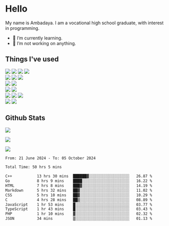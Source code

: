 # Hello

My name is Ambadaya. I am a vocational high school graduate, with interest in programming.

- 🌱 I’m currently learning.
- 🔭 I’m not working on anything.

## Things I've used
<p>
  <img src="https://img.shields.io/badge/HTML5-E34F26?style=for-the-badge&logo=html5&logoColor=white" />
  <img src="https://img.shields.io/badge/CSS-1572B6?style=for-the-badge&logo=css3&logoColor=white" />
  <img src="https://img.shields.io/badge/JavaScript-323330?style=for-the-badge&logo=javascript&logoColor=F7DF1E" />
  <img src="https://img.shields.io/badge/C%23-5C2D91?style=for-the-badge&logo=csharp&logoColor=white" />
  <br />
  <img src="https://img.shields.io/badge/Express%20js-000000?style=for-the-badge&logo=express&logoColor=white" />
  <img src="https://img.shields.io/badge/Jest-C21325?style=for-the-badge&logo=jest&logoColor=white" />
  <img src="https://img.shields.io/badge/React-61DAFB?logo=react&logoColor=000&style=for-the-badge">
  <br />
  <img src="https://img.shields.io/badge/Sass-CC6699?style=for-the-badge&logo=sass&logoColor=white" />
  <img src="https://img.shields.io/badge/Tailwind%20CSS-06B6D4?logo=tailwindcss&logoColor=fff&style=for-the-badge" />
  <br />
  <img src="https://img.shields.io/badge/SQL%20Server-CC2927?style=for-the-badge&logo=microsoft%20sql%20server&logoColor=white" />
  <img src="https://img.shields.io/badge/Apache-D22128?style=for-the-badge&logo=Apache&logoColor=white" />
  <br />
  <img src="https://img.shields.io/badge/Node%20js-339933?style=for-the-badge&logo=nodedotjs&logoColor=white" />
  <img src="https://img.shields.io/badge/pnpm-yellow?style=for-the-badge&logo=pnpm&logoColor=white" />
  <img src="https://img.shields.io/badge/GIT-E44C30?style=for-the-badge&logo=git&logoColor=white" />
  <br />
  <img src="https://img.shields.io/badge/VSCode-0078D4?style=for-the-badge&logo=visual%20studio%20code&logoColor=white" />
  <img src="https://img.shields.io/badge/Visual_Studio-5C2D91?style=for-the-badge&logo=visual%20studio&logoColor=white" />
</p>

## Github Stats
![](https://komarev.com/ghpvc/?username=vorkey&color=41B883&style=for-the-badge)

![](https://github-readme-stats.vercel.app/api?username=vorkey&show_icons=true&theme=vue-dark&include_all_commits=true&count_private=true)

![](https://github-readme-stats.vercel.app/api/top-langs/?username=vorkey&theme=vue-dark&count_private=true&langs_count=6&size_weight=0.75&count_weight=0.25&layout=compact)

<!-- 
- 👯 I’m looking to collaborate on ... 
- 🤔 I’m looking for help with ...
- 💬 Ask me about ...
- 📫 How to reach me: ...
- 😄 Pronouns: ...
- ⚡ Fun fact: ... -->

<!--START_SECTION:waka-->

```txt
From: 21 June 2024 - To: 05 October 2024

Total Time: 50 hrs 5 mins

C++           13 hrs 30 mins  ██████▓░░░░░░░░░░░░░░░░░░   26.87 %
Go            8 hrs 9 mins    ████░░░░░░░░░░░░░░░░░░░░░   16.22 %
HTML          7 hrs 8 mins    ███▓░░░░░░░░░░░░░░░░░░░░░   14.19 %
Markdown      5 hrs 32 mins   ██▓░░░░░░░░░░░░░░░░░░░░░░   11.02 %
CSS           5 hrs 10 mins   ██▓░░░░░░░░░░░░░░░░░░░░░░   10.29 %
C             4 hrs 28 mins   ██▒░░░░░░░░░░░░░░░░░░░░░░   08.89 %
JavaScript    1 hr 53 mins    █░░░░░░░░░░░░░░░░░░░░░░░░   03.77 %
TypeScript    1 hr 43 mins    █░░░░░░░░░░░░░░░░░░░░░░░░   03.43 %
PHP           1 hr 10 mins    ▓░░░░░░░░░░░░░░░░░░░░░░░░   02.32 %
JSON          34 mins         ▒░░░░░░░░░░░░░░░░░░░░░░░░   01.13 %
```

<!--END_SECTION:waka-->
